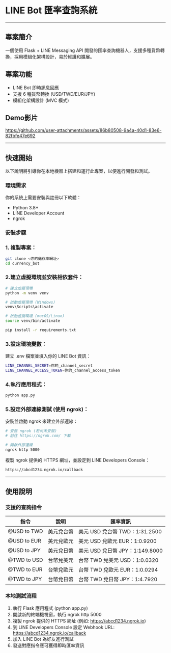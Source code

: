 # LINE Bot 匯率查詢系統
---

## 專案簡介

一個使用 Flask + LINE Messaging API 開發的匯率查詢機器人，支援多種貨幣轉換，採用模組化架構設計，易於維護和擴展。

## 專案功能
- LINE Bot 即時訊息回應
- 支援 6 種貨幣轉換 (USD/TWD/EUR/JPY)
- 模組化架構設計 (MVC 模式)

## Demo影片
https://github.com/user-attachments/assets/86b80508-9a4a-40d1-83e6-82fbfe47e692

---

## 快速開始
以下說明將引導你在本地機器上搭建和運行此專案，以便進行開發和測試。  

### 環境需求
你的系統上需要安裝與註冊以下軟體：
- Python 3.8+
- LINE Developer Account
- ngrok

### 安裝步驟
### 1. 複製專案：
```bash
git clone <你的儲存庫網址>
cd currency_bot
```

### 2.建立虛擬環境並安裝相依套件：
```bash
# 建立虛擬環境
python -m venv venv

# 啟動虛擬環境 (Windows)
venv\Scripts\activate

# 啟動虛擬環境 (macOS/Linux)
source venv/bin/activate

pip install -r requirements.txt
```

### 3.設定環境變數：
建立 .env 檔案並填入你的 LINE Bot 資訊：
```bash
LINE_CHANNEL_SECRET=你的_channel_secret
LINE_CHANNEL_ACCESS_TOKEN=你的_channel_access_token
```

### 4.執行應用程式：
```bash
python app.py
```

### 5.設定外部連線測試 (使用 ngrok)：
安裝並啟動 ngrok 來建立外部連線：
```bash
# 安裝 ngrok (若尚未安裝)
# 前往 https://ngrok.com/ 下載

# 開啟外部連線
ngrok http 5000
```
複製 ngrok 提供的 HTTPS 網址，並設定到 LINE Developers Console：
```bash
https://abcd1234.ngrok.io/callback
```

---

## 使用說明
### 支援的查詢指令
| 指令         | 說明           | 匯率資訊                         |
|--------------|----------------|----------------------------------|
| @USD to TWD  | 美元兌台幣     | 美元 USD 兌台幣 TWD：1:31.2500  |
| @USD to EUR  | 美元兌歐元     | 美元 USD 兌歐元 EUR：1:0.9200   |
| @USD to JPY  | 美元兌日幣     | 美元 USD 兌日幣 JPY：1:149.8000 |
| @TWD to USD  | 台幣兌美元     | 台幣 TWD 兌美元 USD：1:0.0320   |
| @TWD to EUR  | 台幣兌歐元     | 台幣 TWD 兌歐元 EUR：1:0.0294   |
| @TWD to JPY  | 台幣兌日幣     | 台幣 TWD 兌日幣 JPY：1:4.7920   |


### 本地測試流程
1. 執行 Flask 應用程式 (python app.py)
2. 開啟新的終端機視窗，執行 ngrok http 5000
3. 複製 ngrok 提供的 HTTPS 網址 (例如: https://abcd1234.ngrok.io)
4. 到 LINE Developers Console 設定 Webhook URL: https://abcd1234.ngrok.io/callback
5. 加入 LINE Bot 為好友進行測試
6. 發送對應指令應可獲得即時匯率資訊

